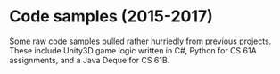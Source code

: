 # Code samples (2015-2017)

Some raw code samples pulled rather hurriedly from previous projects. These include Unity3D game logic written in C#, Python for CS 61A assignments, and a Java Deque for CS 61B.
